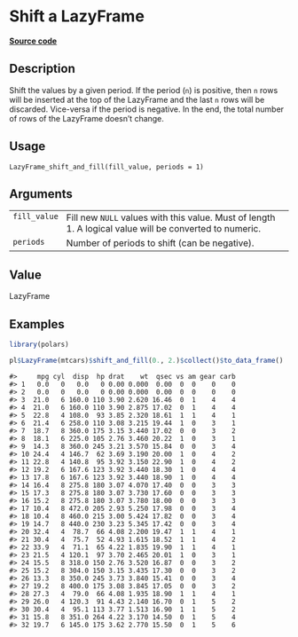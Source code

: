 
# Shift a LazyFrame

[**Source code**](https://github.com/pola-rs/r-polars/tree/main/R/lazyframe__lazy.R#L888)

## Description

Shift the values by a given period. If the period (<code>n</code>) is
positive, then <code>n</code> rows will be inserted at the top of the
LazyFrame and the last <code>n</code> rows will be discarded. Vice-versa
if the period is negative. In the end, the total number of rows of the
LazyFrame doesn’t change.

## Usage

<pre><code class='language-R'>LazyFrame_shift_and_fill(fill_value, periods = 1)
</code></pre>

## Arguments

<table>
<tr>
<td style="white-space: nowrap; font-family: monospace; vertical-align: top">
<code id="LazyFrame_shift_and_fill_:_fill_value">fill_value</code>
</td>
<td>
Fill new <code>NULL</code> values with this value. Must of length 1. A
logical value will be converted to numeric.
</td>
</tr>
<tr>
<td style="white-space: nowrap; font-family: monospace; vertical-align: top">
<code id="LazyFrame_shift_and_fill_:_periods">periods</code>
</td>
<td>
Number of periods to shift (can be negative).
</td>
</tr>
</table>

## Value

LazyFrame

## Examples

``` r
library(polars)

pl$LazyFrame(mtcars)$shift_and_fill(0., 2.)$collect()$to_data_frame()
```

    #>     mpg cyl  disp  hp drat    wt  qsec vs am gear carb
    #> 1   0.0   0   0.0   0 0.00 0.000  0.00  0  0    0    0
    #> 2   0.0   0   0.0   0 0.00 0.000  0.00  0  0    0    0
    #> 3  21.0   6 160.0 110 3.90 2.620 16.46  0  1    4    4
    #> 4  21.0   6 160.0 110 3.90 2.875 17.02  0  1    4    4
    #> 5  22.8   4 108.0  93 3.85 2.320 18.61  1  1    4    1
    #> 6  21.4   6 258.0 110 3.08 3.215 19.44  1  0    3    1
    #> 7  18.7   8 360.0 175 3.15 3.440 17.02  0  0    3    2
    #> 8  18.1   6 225.0 105 2.76 3.460 20.22  1  0    3    1
    #> 9  14.3   8 360.0 245 3.21 3.570 15.84  0  0    3    4
    #> 10 24.4   4 146.7  62 3.69 3.190 20.00  1  0    4    2
    #> 11 22.8   4 140.8  95 3.92 3.150 22.90  1  0    4    2
    #> 12 19.2   6 167.6 123 3.92 3.440 18.30  1  0    4    4
    #> 13 17.8   6 167.6 123 3.92 3.440 18.90  1  0    4    4
    #> 14 16.4   8 275.8 180 3.07 4.070 17.40  0  0    3    3
    #> 15 17.3   8 275.8 180 3.07 3.730 17.60  0  0    3    3
    #> 16 15.2   8 275.8 180 3.07 3.780 18.00  0  0    3    3
    #> 17 10.4   8 472.0 205 2.93 5.250 17.98  0  0    3    4
    #> 18 10.4   8 460.0 215 3.00 5.424 17.82  0  0    3    4
    #> 19 14.7   8 440.0 230 3.23 5.345 17.42  0  0    3    4
    #> 20 32.4   4  78.7  66 4.08 2.200 19.47  1  1    4    1
    #> 21 30.4   4  75.7  52 4.93 1.615 18.52  1  1    4    2
    #> 22 33.9   4  71.1  65 4.22 1.835 19.90  1  1    4    1
    #> 23 21.5   4 120.1  97 3.70 2.465 20.01  1  0    3    1
    #> 24 15.5   8 318.0 150 2.76 3.520 16.87  0  0    3    2
    #> 25 15.2   8 304.0 150 3.15 3.435 17.30  0  0    3    2
    #> 26 13.3   8 350.0 245 3.73 3.840 15.41  0  0    3    4
    #> 27 19.2   8 400.0 175 3.08 3.845 17.05  0  0    3    2
    #> 28 27.3   4  79.0  66 4.08 1.935 18.90  1  1    4    1
    #> 29 26.0   4 120.3  91 4.43 2.140 16.70  0  1    5    2
    #> 30 30.4   4  95.1 113 3.77 1.513 16.90  1  1    5    2
    #> 31 15.8   8 351.0 264 4.22 3.170 14.50  0  1    5    4
    #> 32 19.7   6 145.0 175 3.62 2.770 15.50  0  1    5    6
